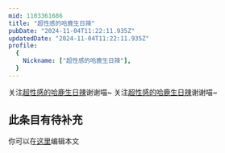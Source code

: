 ```yaml
---
mid: 1103361686
title: "超性感的哈鹿生日辣"
pubDate: "2024-11-04T11:22:11.935Z"
updatedDate: "2024-11-04T11:22:11.935Z"
profile:
  {
    Nickname: ["超性感的哈鹿生日辣"],
  }
---
```


关注[超性感的哈鹿生日辣](https://space.bilibili.com/1103361686)谢谢喵~ 关注[超性感的哈鹿生日辣](https://space.bilibili.com/1103361686)谢谢喵~

## 此条目有待补充
你可以在[这里](https://github.com/Yuhanawa/VTuber.ICU/edit/master/src/content/v/超性感的哈鹿生日辣/index.md)编辑本文
